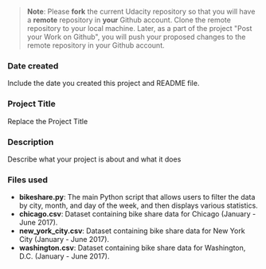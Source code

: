 >**Note**: Please **fork** the current Udacity repository so that you will have a **remote** repository in **your** Github account. Clone the remote repository to your local machine. Later, as a part of the project "Post your Work on Github", you will push your proposed changes to the remote repository in your Github account.

### Date created
Include the date you created this project and README file.

### Project Title
Replace the Project Title

### Description
Describe what your project is about and what it does

### Files used
- **bikeshare.py**: The main Python script that allows users to filter the data by city, month, and day of the week, and then displays various statistics.
- **chicago.csv**: Dataset containing bike share data for Chicago (January - June 2017).
- **new_york_city.csv**: Dataset containing bike share data for New York City (January - June 2017).
- **washington.csv**: Dataset containing bike share data for Washington, D.C. (January - June 2017).


